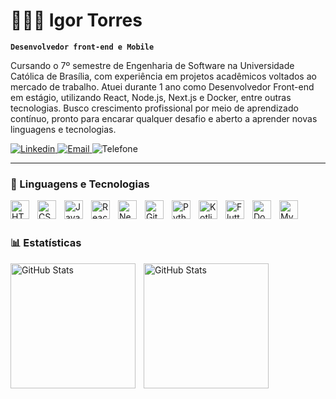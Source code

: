 # 👩🏻‍💻 Igor Torres 

**`Desenvolvedor front-end e Mobile`**

Cursando o 7º semestre de Engenharia de Software na Universidade Católica de Brasília, com experiência em projetos acadêmicos voltados ao mercado de trabalho. Atuei durante 1 ano como Desenvolvedor Front-end em estágio, utilizando React, Node.js, Next.js e Docker, entre outras tecnologias. Busco crescimento profissional por meio de aprendizado contínuo, pronto para encarar qualquer desafio e aberto a aprender novas linguagens e tecnologias. 

<p align="left">
    <a href="https://www.linkedin.com/in/igor-torres-368840340/">
        <img 
            alt="Linkedin" 
            title="Linkedin" 
            src="https://custom-icon-badges.demolab.com/badge/-LinkedIn-blue?style=for-the-badge&logo=Linkedin&logoColor=white"
        />
    </a> 
    <a href="mailto:igortorresrizza@gmail.com">
        <img 
            alt="Email" 
            title="Email" 
            src="https://custom-icon-badges.demolab.com/badge/-Mail-red?style=for-the-badge&logo=mail&logoColor=white"
        />
    </a>
    <img 
        alt="Telefone" 
        title="Telefone" 
        src="https://custom-icon-badges.demolab.com/badge/-(61)9 9933 4508-FCAB2F?style=for-the-badge&logo=phone&logoColor=white"
        style="pointer-events: none; cursor: default"
    />
</p>

---

### 🤖 Linguagens e Tecnologias

<img 
    align="left" 
    alt="HTML"
    title="HTML" 
    width="30px" 
    style="padding-right: 10px;" 
    src="https://cdn.jsdelivr.net/gh/devicons/devicon@latest/icons/html5/html5-original.svg" 
/>
<img 
    align="left" 
    alt="CSS" 
    title="CSS"
    width="30px" 
    style="padding-right: 10px;" 
    src="https://cdn.jsdelivr.net/gh/devicons/devicon@latest/icons/css3/css3-original.svg" 
/>
<img 
    align="left" 
    alt="JavaScript" 
    title="JavaScript"
    width="30px" 
    style="padding-right: 10px;" 
    src="https://cdn.jsdelivr.net/gh/devicons/devicon@latest/icons/javascript/javascript-original.svg" 
/>
<img 
    align="left" 
    alt="React"
    title="React" 
    width="30px" 
    style="padding-right: 10px;" 
    src="https://cdn.jsdelivr.net/gh/devicons/devicon@latest/icons/react/react-original.svg" 
/>
<img 
    align="left" 
    alt="Next.js" 
    title="Next.js"
    width="30px" 
    style="padding-right: 10px;" 
    src="https://cdn.jsdelivr.net/gh/devicons/devicon@latest/icons/nextjs/nextjs-original.svg" 
/>
<img 
    align="left" 
    alt="Git" 
    title="Git"
    width="30px" 
    style="padding-right: 10px;" 
    src="https://cdn.jsdelivr.net/gh/devicons/devicon@latest/icons/git/git-original.svg" 
/>
<img 
    align="left" 
    alt="Python" 
    title="Python"
    width="30px" 
    style="padding-right: 10px;" 
    src="https://cdn.jsdelivr.net/gh/devicons/devicon@latest/icons/python/python-original.svg" 
/>
<img 
    align="left" 
    alt="Kotlin" 
    title="Kotlin"
    width="30px" 
    style="padding-right: 10px;" 
    src="https://cdn.jsdelivr.net/gh/devicons/devicon@latest/icons/kotlin/kotlin-original.svg" 
/>
<img 
    align="left" 
    alt="Flutter" 
    title="Flutter"
    width="30px" 
    style="padding-right: 10px;" 
    src="https://cdn.jsdelivr.net/gh/devicons/devicon@latest/icons/flutter/flutter-original.svg" 
/>
<img 
    align="left" 
    alt="Docker" 
    title="Docker"
    width="30px" 
    style="padding-right: 10px;" 
    src="https://cdn.jsdelivr.net/gh/devicons/devicon@latest/icons/docker/docker-original.svg" 
/>
<img 
    align="left" 
    alt="MySQL" 
    title="MySQL"
    width="30px" 
    style="padding-right: 10px;" 
    src="https://cdn.jsdelivr.net/gh/devicons/devicon@latest/icons/mysql/mysql-original.svg" 
/>

<br/>
<br/>

### 📊 Estatísticas

<p>
  <img 
    align="left" 
    alt="GitHub Stats" 
    height="200" P
    style="padding-right: 10px;" 
    src="https://github-readme-stats.vercel.app/api?username=IgoorToorres&show_icons=true&theme=dracula&include_all_commits=true&locale=pt-br" 
  />

<img 
      align="left" 
      alt="GitHub Stats" 
      height="200" 
      src="https://github-readme-stats.vercel.app/api/top-langs/?username=IgoorToorres&theme=dracula&layout=compact&custom_title=Tecnologias&langs_count=9" 
  />

</p>

